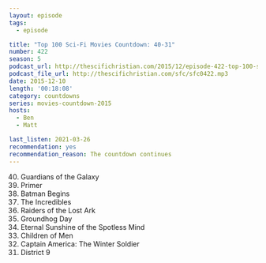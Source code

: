 ```yaml
---
layout: episode
tags:
  - episode

title: "Top 100 Sci-Fi Movies Countdown: 40-31"
number: 422
season: 5
podcast_url: http://thescifichristian.com/2015/12/episode-422-top-100-sci-fi-movies-countdown-40-31/
podcast_file_url: http://thescifichristian.com/sfc/sfc0422.mp3
date: 2015-12-10
length: '00:18:08'
category: countdowns
series: movies-countdown-2015
hosts:
  - Ben
  - Matt

last_listen: 2021-03-26
recommendation: yes
recommendation_reason: The countdown continues
---
```


<ol start="40" reversed>
<li>Guardians of the Galaxy
<li>Primer
<li>Batman Begins
<li>The Incredibles
<li>Raiders of the Lost Ark
<li>Groundhog Day
<li>Eternal Sunshine of the Spotless Mind
<li>Children of Men
<li>Captain America: The Winter Soldier
<li>District 9
</ol>